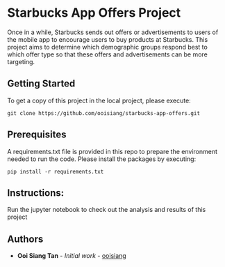 # Starbucks App Offers Project
Once in a while, Starbucks sends out offers or advertisements to users of the mobile app to encourage users to buy products at Starbucks. This project aims to determine which demographic groups respond best to which offer type so that these offers and advertisements can be more targeting.


## Getting Started

To get a copy of this project in the local project, please execute:
```
git clone https://github.com/ooisiang/starbucks-app-offers.git 
```

## Prerequisites

A requirements.txt file is provided in this repo to prepare the environment needed to run the code.
Please install the packages by executing:
```
pip install -r requirements.txt
```

## Instructions:

Run the jupyter notebook to check out the analysis and results of this project

## Authors

* **Ooi Siang Tan** - *Initial work* - [ooisiang](https://github.com/ooisiang)